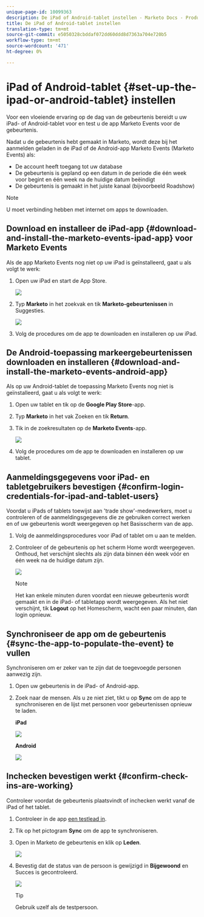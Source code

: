 ```yaml
---
unique-page-id: 10099363
description: De iPad of Android-tablet instellen - Marketo Docs - Productdocumentatie
title: De iPad of Android-tablet instellen
translation-type: tm+mt
source-git-commit: e5050328cbddaf072dd60ddd8d7363a704e720b5
workflow-type: tm+mt
source-wordcount: '471'
ht-degree: 0%

---
```



# iPad of Android-tablet {#set-up-the-ipad-or-android-tablet} instellen

Voor een vloeiende ervaring op de dag van de gebeurtenis bereidt u uw iPad- of Android-tablet voor en test u de app Marketo Events voor de gebeurtenis.

Nadat u de gebeurtenis hebt gemaakt in Marketo, wordt deze bij het aanmelden geladen in de iPad of de Android-app Marketo Events (Marketo Events) als:

* De account heeft toegang tot uw database
* De gebeurtenis is gepland op een datum in de periode die één week voor begint en één week na de huidige datum beëindigt
* De gebeurtenis is gemaakt in het juiste kanaal (bijvoorbeeld Roadshow)

>[!NOTE]
>
>U moet verbinding hebben met internet om apps te downloaden.

## Download en installeer de iPad-app {#download-and-install-the-marketo-events-ipad-app} voor Marketo Events

Als de app Marketo Events nog niet op uw iPad is geïnstalleerd, gaat u als volgt te werk:

1. Open uw iPad en start de App Store.

   ![](assets/image2016-4-14-15-3a52-3a19.png)

1. Typ **Marketo** in het zoekvak en tik **Marketo-gebeurtenissen** in Suggesties.

   ![](assets/image2016-4-14-16-3a0-3a3.png)

1. Volg de procedures om de app te downloaden en installeren op uw iPad.

## De Android-toepassing markeergebeurtenissen downloaden en installeren {#download-and-install-the-marketo-events-android-app}

Als op uw Android-tablet de toepassing Marketo Events nog niet is geïnstalleerd, gaat u als volgt te werk:

1. Open uw tablet en tik op de **Google Play Store**-app.
1. Typ **Marketo** in het vak Zoeken en tik **Return**.
1. Tik in de zoekresultaten op de **Marketo Events**-app.

   ![](assets/image2016-4-15-14-3a42-3a11.png)

1. Volg de procedures om de app te downloaden en installeren op uw tablet.

## Aanmeldingsgegevens voor iPad- en tabletgebruikers bevestigen {#confirm-login-credentials-for-ipad-and-tablet-users}

Voordat u iPads of tablets toewijst aan &#39;trade show&#39;-medewerkers, moet u controleren of de aanmeldingsgegevens die ze gebruiken correct werken en of uw gebeurtenis wordt weergegeven op het Basisscherm van de app.

1. Volg de aanmeldingsprocedures voor iPad of tablet om u aan te melden.
1. Controleer of de gebeurtenis op het scherm Home wordt weergegeven. Onthoud, het verschijnt slechts als zijn data binnen één week vóór en één week na de huidige datum zijn.

   ![](assets/image2016-4-15-15-3a29-3a0.png)

   >[!NOTE]
   >
   >Het kan enkele minuten duren voordat een nieuwe gebeurtenis wordt gemaakt en in de iPad- of tabletapp wordt weergegeven. Als het niet verschijnt, tik **Logout** op het Homescherm, wacht een paar minuten, dan login opnieuw.

## Synchroniseer de app om de gebeurtenis {#sync-the-app-to-populate-the-event} te vullen

Synchroniseren om er zeker van te zijn dat de toegevoegde personen aanwezig zijn.

1. Open uw gebeurtenis in de iPad- of Android-app.
1. Zoek naar de mensen. Als u ze niet ziet, tikt u op **Sync** om de app te synchroniseren en de lijst met personen voor gebeurtenissen opnieuw te laden.

   **iPad**

   ![](assets/image2016-4-12-14-3a25-3a13.png)

   **Android**

   ![](assets/screenshot-2016-04-15-14-14-08-sync-button.png)

## Inchecken bevestigen werkt {#confirm-check-ins-are-working}

Controleer voordat de gebeurtenis plaatsvindt of inchecken werkt vanaf de iPad of het tablet.

1. Controleer in de app [een testlead in](/help/marketo/product-docs/core-marketo-concepts/mobile-apps/event-check-in/check-people-into-your-event-from-your-tablet.md).
1. Tik op het pictogram **Sync** om de app te synchroniseren.
1. Open in Marketo de gebeurtenis en klik op **Leden**.

   ![](assets/image2016-4-15-15-3a32-3a42.png)

1. Bevestig dat de status van de persoon is gewijzigd in **Bijgewoond** en Succes is gecontroleerd.

   ![](assets/image2016-4-18-14-3a11-3a36.png)

   >[!TIP]
   >
   >Gebruik uzelf als de testpersoon.
